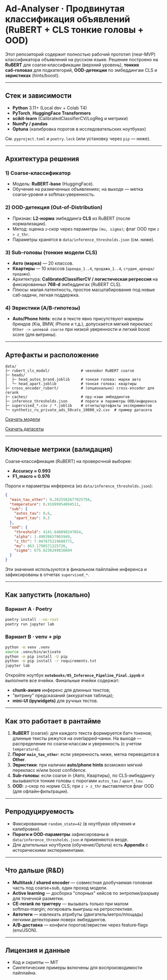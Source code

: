 
# Ad-Analyser · Продвинутая классификация объявлений (RuBERT + CLS тонкие головы + OOD)

Этот репозиторий содержит полностью рабочий прототип (near‑MVP) классификатора объявлений на русском языке. 
Решение построено на **RuBERT** для coarse‑классификации (верхний уровень), **тонких саб‑головах** для подкатегорий, 
**OOD‑детекции** по эмбеддингам CLS и **эвристиках** (hints/boost).

---

## Стек и зависимости

- **Python** 3.11+ (Local dev + Colab T4)
- **PyTorch**, **HuggingFace Transformers**
- **scikit‑learn** (CalibratedClassifierCV/LogReg и метрики)
- **NumPy / pandas**
- **Optuna** (калибровка порогов в исследовательских ноутбуках)


См. `pyproject.toml` и `poetry.lock` (или установку через `pip` — ниже).

---

## Архитектура решения

### 1) Coarse‑классификатор
- Модель: **RuBERT‑base** (HuggingFace). 
- Обучение на размеченных объявлениях; на выходе — метка coarse‑уровня и softmax‑уверенность.

### 2) OOD‑детекция (Out‑of‑Distribution)
- Признак: **L2‑норма** эмбеддинга **CLS** из RuBERT (после нормализации).
- Метод: оценка `z`‑скор через параметры `(mu, sigma)`; флаг OOD при `z > z_thr`.
- Параметры хранятся в `data/inference_thresholds.json` (см. ниже).

### 3) Sub‑головы (тонкие модели CLS)
- **Авто (марка)** — 20 классов.
- **Квартиры** — 10 классов (`аренда_1..4`, `продажа_1..4`, `студия_аренда/продажа`).
- Архитектура: **CalibratedClassifierCV / логистическая регрессия** на фиксированных **768‑d** эмбеддингах (RuBERT CLS).
- Плюсы: малая латентность, простое масштабирование под новые саб‑задачи, легкая поддержка.

### 4) Эвристики (A/B‑гипотезы)
- **Auto/Phone hints**: если в тексте явно присутствуют маркеры брендов (Kia, BMW, iPhone и т.д.), 
  допускается мягкий перекласс `Other -> целевой coarse` при низкой уверенности и легкий boost score (для витрины).

---

## Артефакты и расположение

```
data/
├─ rubert_cls_model/              # чекпойнт RuBERT coarse
├─ heads/
│  ├─ head_autos_brand.joblib     # тонкая голова: марки авто
│  └─ head_apart.joblib           # тонкая голова: квартиры
├─ cross_encoder_rubert/          # (опционально) cross‑encoder для rerank
├─ caches/                        # npy‑кэши эмбеддингов
├─ inference_thresholds.json      # пороги и параметры OOD/инференса
├─ supervised_*.csv / *.joblib    # отчеты/артефакты экспериментов
└─ synthetic_ru_private_ads_50cats_10000_v2.csv  # пример датасета
```

[Скачать модели](https://huggingface.co/NkvMax/ad-analyser-models/tree/main)

[Скачать датасеты](https://huggingface.co/datasets/NkvMax/ad-analyser-datasets/tree/main)

---

## Ключевые метрики (валидация)

Coarse‑классификация (RuBERT) на проверочной выборке:
- **Accuracy ≈ 0.993**
- **F1_macro ≈ 0.976**

Пороги и параметры инференса (из `data/inference_thresholds.json`):
```json
{
  "main_tau_other": 0.2825582677025756,
  "temperature": 0.91699954894511,
  "sub": {
    "autos_tau": 0.6,
    "apart_tau": 0.3
  },
  "ood": {
    "threshold": 4141.648698247054,
    "alpha": 1.49839657065949,
    "z_thr": 7.947675119608771,
    "mu": 863.1790571325726,
    "sigma": 675.8236249816604
  }
}
```
Эти значения используются в финальном пайплайне инференса и зафиксированы в отчетах `supervised_*`.

---

## Как запустить (локально)

### Вариант A · Poetry
```bash
poetry install --no-root
poetry run jupyter lab
```

### Вариант B · venv + pip
```bash
python -m venv .venv
source .venv/bin/activate
python -m pip install -U pip
python -m pip install -r requirements.txt
jupyter lab
```

Откройте ноутбук **`notebooks/05_Inference_Pipeline_Final.ipynb`** и выполните все ячейки. 
Финальные ячейки содержат:
- **chunk‑aware** инференс для длинных текстов;
- "витрину" предсказаний (аккуратная таблица);
- **mini‑UI (ipywidgets)** для ручных тестов.

---

## Как это работает в рантайме

1. **RuBERT** (coarse): для каждого текста формируется батч токенов; длинные тексты режутся на overlapped‑чанки. 
   На выходе — распределение по coarse‑классам и уверенность (с учетом `temperature`).
2. **Порог `main_tau_other`**: если уверенность ниже, метка переводится в **Other**.
3. **Эвристики**: при наличии **auto/phone hints** возможен мягкий перекласс и/или boost confidence.
4. **Sub‑головы**: если coarse in {Авто, Квартиры}, по CLS‑эмбеддингу вызываются тонкие головы с порогами `autos_tau` / `apart_tau`.
5. **OOD**: `z`‑скор по норме CLS; при `z > z_thr` выставляется флаг OOD (для офлайн‑фильтрации).

---

## Репродуцируемость

- Фиксированные `random_state=42` (в ноутбуках обучения и калибровки).
- **Пороги и OOD‑параметры** зафиксированы в `data/inference_thresholds.json` и применяются везде. 
- Для длительных ноутбуков (обучение/Optuna) есть **Appendix** с историческими экспериментами. 


---

## Что дальше (R&D)

- **Multitask / shared encoder** — совместная дообучаемая головная часть под coarse+sub, один проход модели.
- **Active learning** — досборка "спорных" кейсов по энтропии/разрыву для точечной разметки.
- **CE‑rerank по триггеру** — вызывать только при малом softmax‑margin; логировать выигрыш на ретроспективе.
- **Автотеги** — извлекать атрибуты (двигатель/метро/площадь) легкими детекторами поверх эмбеддингов.
- **A/B‑доставка** — конфиги порогов/эвристик через feature‑flags (env/JSON).

---

## Лицензия и данные

- Код и скрипты — MIT
- Синтетические примеры включены для воспроизводимости пайплайна.


